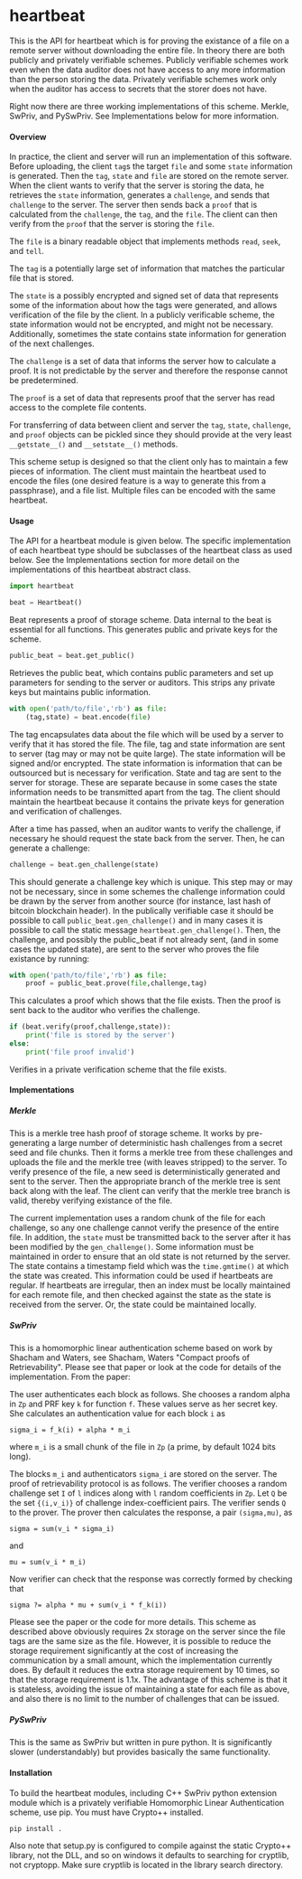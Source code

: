 heartbeat
=========

This is the API for heartbeat which is for proving the existance of a file on a remote server without downloading the entire file.  In theory there are both publicly and privately verifiable schemes.  Publicly verifiable schemes work even when the data auditor does not have access to any more information than the person storing the data.  Privately verifiable schemes work only when the auditor has access to secrets that the storer does not have.

Right now there are three working implementations of this scheme.  Merkle, SwPriv, and PySwPriv.  See Implementations below for more information.

#### Overview

In practice, the client and server will run an implementation of this software.  Before uploading, the client `tag`s the target `file` and some `state` information is generated.  Then the `tag`, `state` and `file` are stored on the remote server.  When the client wants to verify that the server is storing the data, he retrieves the `state` information, generates a `challenge`, and sends that `challenge` to the server.  The server then sends back a `proof` that is calculated from the `challenge`, the `tag`, and the `file`.  The client can then verify from the `proof` that the server is storing the `file`.

The `file` is a binary readable object that implements methods `read`, `seek`, and `tell`.

The `tag` is a potentially large set of information that matches the particular file that is stored.

The `state` is a possibly encrypted and signed set of data that represents some of the information about how the tags were generated, and allows verification of the file by the client.  In a publicly verificable scheme, the state information would not be encrypted, and might not be necessary.  Additionally, sometimes the state contains state information for generation of the next challenges.

The `challenge` is a set of data that informs the server how to calculate a proof.  It is not predictable by the server and therefore the response cannot be predetermined.

The `proof` is a set of data that represents proof that the server has read access to the complete file contents.

For transferring of data between client and server the `tag`, `state`, `challenge`, and `proof` objects can be pickled since they should provide at the very least `__getstate__()` and `__setstate__()` methods.

This scheme setup is designed so that the client only has to maintain a few pieces of information.  The client must maintain the heartbeat used to encode the files (one desired feature is a way to generate this from a passphrase), and a file list.  Multiple files can be encoded with the same heartbeat.

#### Usage

The API for a heartbeat module is given below.  The specific implementation of each heartbeat type should be subclasses of the heartbeat class as used below.  See the Implementations section for more detail on the implementations of this heartbeat abstract class. 

```python
import heartbeat

beat = Heartbeat()
```

Beat represents a proof of storage scheme.  Data internal to the beat is essential for all functions.  This generates public and private keys for the scheme.

```python
public_beat = beat.get_public()
```

Retrieves the public beat, which contains public parameters and set up parameters for sending to the server or auditors.  This strips any private keys but maintains public information.

```python
with open('path/to/file','rb') as file:
    (tag,state) = beat.encode(file)
```

The tag encapsulates data about the file which will be used by a server to verify that it has stored the file.  The file, tag and state information are sent to server (tag may or may not be quite large).  The state information will be signed and/or encrypted.  The state information is information that can be outsourced but is necessary for verification.  State and tag are sent to the server for storage.  These are separate because in some cases the state information needs to be transmitted apart from the tag.  The client should maintain the heartbeat because it contains the private keys for generation and verification of challenges.

After a time has passed, when an auditor wants to verify the challenge, if necessary he should request the state back from the server.  Then, he can generate a challenge:

```python
challenge = beat.gen_challenge(state)
```

This should generate a challenge key which is unique.  This step may or may not be necessary, since in some schemes the challenge information could be drawn by the server from another source (for instance, last hash of bitcoin blockchain header).  In the publically verifiable case it should be possible to call `public_beat.gen_challenge()` and in many cases it is possible to call the static message `heartbeat.gen_challenge()`.  Then, the challenge, and possibly the public_beat if not already sent, (and in some cases the updated state), are sent to the server who proves the file existance by running:

```python
with open('path/to/file','rb') as file:
    proof = public_beat.prove(file,challenge,tag)
```

This calculates a proof which shows that the file exists.  Then the proof is sent back to the auditor who verifies the challenge.

```python
if (beat.verify(proof,challenge,state)):
	print('file is stored by the server')
else:
	print('file proof invalid')
```

Verifies in a private verification scheme that the file exists.

#### Implementations

##### Merkle

This is a merkle tree hash proof of storage scheme.  It works by pre-generating a large number of deterministic hash challenges from a secret seed and file chunks.  Then it forms a merkle tree from these challenges and uploads the file and the merkle tree (with leaves stripped) to the server.  To verify presence of the file, a new seed is deterministically generated and sent to the server.  Then the appropriate branch of the merkle tree is sent back along with the leaf.  The client can verify that the merkle tree branch is valid, thereby verifying existance of the file.

The current implementation uses a random chunk of the file for each challenge, so any one challenge cannot verify the presence of the entire file.  In addition, the `state` must be transmitted back to the server after it has been modified by the `gen_challenge()`.  Some information must be maintained in order to ensure that an old state is not returned by the server.  The state contains a timestamp field which was the `time.gmtime()` at which the state was created.  This information could be used if heartbeats are regular.  If heartbeats are irregular, then an index must be locally maintained for each remote file, and then checked against the state as the state is received from the server.  Or, the state could be maintained locally.

##### SwPriv

This is a homomorphic linear authentication scheme based on work by Shacham and Waters, see Shacham, Waters "Compact proofs of Retrievability".  Please see that paper or look at the code for details of the implementation.  From the paper:

The user authenticates each block as follows. She chooses a random alpha in `Zp` and PRF key `k` for
function `f`. These values serve as her secret key. She calculates an authentication value for each
block `i` as

```
sigma_i = f_k(i) + alpha * m_i
```

where `m_i` is a small chunk of the file in `Zp` (a prime, by default 1024 bits long).

The blocks `m_i` and authenticators `sigma_i` are stored on the server. The proof of retrievability
protocol is as follows. The verifier chooses a random challenge set `I` of `l` indices along with `l` random
coefficients in `Zp`.  Let `Q` be the set `{(i,v_i)}` of challenge index-coefficient pairs. The verifier sends
`Q` to the prover. The prover then calculates the response, a pair `(sigma,mu)`, as

```
sigma = sum(v_i * sigma_i)
```

and

```
mu = sum(v_i * m_i)
```

Now verifier can check that the response was correctly formed by checking that

```
sigma ?= alpha * mu + sum(v_i * f_k(i))
```

Please see the paper or the code for more details.  This scheme as described above obviously requires 2x storage on the server since the file tags are the same size as the file.  However, it is possible to reduce the storage requirement significantly at the cost of increasing the communication by a small amount, which the implementation currently does.  By default it reduces the extra storage requirement by 10 times, so that the storage requirement is 1.1x.  The advantage of this scheme is that it is stateless, avoiding the issue of maintaining a state for each file as above, and also there is no limit to the number of challenges that can be issued.

##### PySwPriv

This is the same as SwPriv but written in pure python.  It is significantly slower (understandably) but provides basically the same functionality.

#### Installation

To build the heartbeat modules, including C++ SwPriv python extension module which is a privately verifiable Homomorphic Linear Authentication scheme, use pip.  You must have Crypto++ installed.

```
pip install .
```

Also note that setup.py is configured to compile against the static Crypto++ library, not the DLL, and so on windows it defaults to searching for cryptlib, not cryptopp.  Make sure cryptlib is located in the library search directory.


